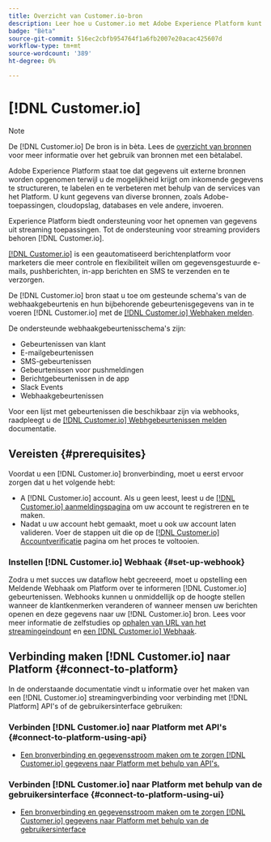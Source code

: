 ```yaml
---
title: Overzicht van Customer.io-bron
description: Leer hoe u Customer.io met Adobe Experience Platform kunt verbinden via API's of de gebruikersinterface door gebruik te maken van webhaken
badge: "Bèta"
source-git-commit: 516ec2cbfb954764f1a6fb2007e20acac425607d
workflow-type: tm+mt
source-wordcount: '389'
ht-degree: 0%

---
```


# [!DNL Customer.io]

>[!NOTE]
>
>De [!DNL Customer.io] De bron is in bèta. Lees de [overzicht van bronnen](../../home.md#terms-and-conditions) voor meer informatie over het gebruik van bronnen met een bètalabel.

Adobe Experience Platform staat toe dat gegevens uit externe bronnen worden opgenomen terwijl u de mogelijkheid krijgt om inkomende gegevens te structureren, te labelen en te verbeteren met behulp van de services van het Platform. U kunt gegevens van diverse bronnen, zoals Adobe-toepassingen, cloudopslag, databases en vele andere, invoeren.

Experience Platform biedt ondersteuning voor het opnemen van gegevens uit streaming toepassingen. Tot de ondersteuning voor streaming providers behoren [!DNL Customer.io].

[[!DNL Customer.io]](https://customer.io/) is een geautomatiseerd berichtenplatform voor marketers die meer controle en flexibiliteit willen om gegevensgestuurde e-mails, pushberichten, in-app berichten en SMS te verzenden en te verzorgen.

De [!DNL Customer.io] bron staat u toe om gesteunde schema&#39;s van de webhaakgebeurtenis en hun bijbehorende gebeurtenisgegevens van in te voeren [!DNL Customer.io] met de [[!DNL Customer.io] Webhaken melden](https://customer.io/docs/api/webhooks/).

De ondersteunde webhaakgebeurtenisschema&#39;s zijn:

* Gebeurtenissen van klant
* E-mailgebeurtenissen
* SMS-gebeurtenissen
* Gebeurtenissen voor pushmeldingen
* Berichtgebeurtenissen in de app
* Slack Events
* Webhaakgebeurtenissen

Voor een lijst met gebeurtenissen die beschikbaar zijn via webhooks, raadpleegt u de [[!DNL Customer.io] Webhgebeurtenissen melden](https://customer.io/docs/webhooks/#events) documentatie.

## Vereisten {#prerequisites}

Voordat u een [!DNL Customer.io] bronverbinding, moet u eerst ervoor zorgen dat u het volgende hebt:

* A [!DNL Customer.io] account. Als u geen leest, leest u de [[!DNL Customer.io] aanmeldingspagina](https://fly.customer.io/signup) om uw account te registreren en te maken.
* Nadat u uw account hebt gemaakt, moet u ook uw account laten valideren. Voer de stappen uit die op de [[!DNL Customer.io] Accountverificatie](https://customer.io/docs/account-verification/) pagina om het proces te voltooien.

### Instellen [!DNL Customer.io] Webhaak {#set-up-webhook}

Zodra u met succes uw dataflow hebt gecreeerd, moet u opstelling een Meldende Webhaak om Platform over te informeren [!DNL Customer.io] gebeurtenissen. Webhooks kunnen u onmiddellijk op de hoogte stellen wanneer de klantkenmerken veranderen of wanneer mensen uw berichten openen en deze gegevens naar uw [!DNL Customer.io] bron. Lees voor meer informatie de zelfstudies op [ophalen van URL van het streamingeindpunt](../../tutorials/ui/create/marketing-automation/customerio-webhook.md#get-streaming-endpoint) en [een [!DNL Customer.io] Webhaak](../../tutorials/ui/create/marketing-automation/customerio-webhook.md#set-up-webhook).

## Verbinding maken [!DNL Customer.io] naar Platform {#connect-to-platform}

In de onderstaande documentatie vindt u informatie over het maken van een [!DNL Customer.io] streamingverbinding voor verbinding met [!DNL Platform] API&#39;s of de gebruikersinterface gebruiken:

### Verbinden [!DNL Customer.io] naar Platform met API&#39;s {#connect-to-platform-using-api}

* [Een bronverbinding en gegevensstroom maken om te zorgen [!DNL Customer.io] gegevens naar Platform met behulp van API&#39;s.](../../tutorials/api/create/marketing-automation/customerio-webhook.md)

### Verbinden [!DNL Customer.io] naar Platform met behulp van de gebruikersinterface {#connect-to-platform-using-ui}

* [Een bronverbinding en gegevensstroom maken om te zorgen [!DNL Customer.io] gegevens naar Platform met behulp van de gebruikersinterface](../../tutorials/ui/create/marketing-automation/customerio-webhook.md)


